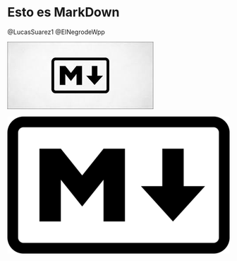 # Esto es MarkDown

@LucasSuarez1
@ElNegrodeWpp

![markdown](marki.jpg "agrego la imagen")

![markdown](markdown.png "agrego la imagen")